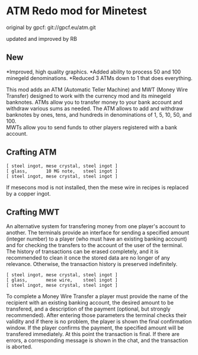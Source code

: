 # ATM Redo mod for Minetest

original by gpcf: git://gpcf.eu/atm.git

updated and improved by RB

## New

*Improved, high quality graphics.
*Added ability to process 50 and 100 minegeld denominations.
*Reduced 3 ATMs down to 1 that does everything.

This mod adds an ATM (Automatic Teller Machine) and MWT (Money Wire Transfer) 
designed to work with the currency mod and its minegeld banknotes. 
ATMs allow you to transfer money to your bank account and withdraw
various sums as needed.  The ATM allows to add and withdraw banknotes 
by ones, tens, and hundreds in denominations of 1, 5, 10, 50, and 100.  
MWTs allow you to send funds to other players registered with a bank account.

## Crafting ATM

```
[ steel ingot, mese crystal, steel ingot ]
[ glass,       10 MG note,   steel ingot ]
[ steel ingot, mese crystal, steel ingot ]
```

If mesecons mod is not installed, then the mese wire in recipes is replaced by a copper ingot.

## Crafting MWT

An alternative system for transfering money from one player's account to another. The terminals
provide an interface for sending a specified amount (integer number) to a player (who must
have an existing banking account) and for checking the transfers to the account of the user of
the terminal. The history of transactions can be erased completely, and it is recommended to
clean it once the stored data are no longer of any relevance. Otherwise, the transaction history
is preserved indefinitely.

```
[ steel ingot, mese crystal, steel ingot ]
[ glass,       mese wire,    steel ingot ]
[ steel ingot, mese crystal, steel ingot ]
```

To complete a Money Wire Transfer a player must provide the name of the recipient with an
existing banking account, the desired amount to be transfered, and a description of the 
payment (optional, but strongly recommended).
After entering those parameters the terminal checks their validity and if there is no problem,
the player is shown the final confirmation window. If the player confirms the payment, the specified
amount will be transfered immediately. At this point the transaction is final.
If there are errors, a corresponding message is shown in the chat, and the transaction is aborted.

